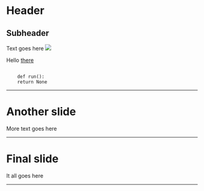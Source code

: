 # Header
## Subheader
Text goes here
![](http://apple.com)

Hello [there](http://apple.com)

<pre><code>
	def run():
	return None
</pre></code>

---

# Another slide

More text goes here

---

# Final slide

It all goes here

---
